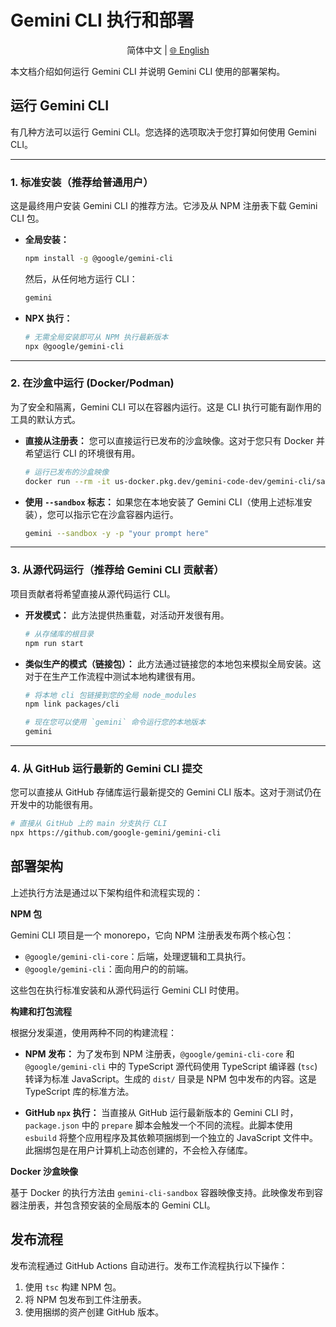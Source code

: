 # Gemini CLI 执行和部署

<p align="center">
  简体中文 | <a href="../../../docs/deployment.md">🌐 English</a>
</p>

本文档介绍如何运行 Gemini CLI 并说明 Gemini CLI 使用的部署架构。

## 运行 Gemini CLI

有几种方法可以运行 Gemini CLI。您选择的选项取决于您打算如何使用 Gemini CLI。

---

### 1. 标准安装（推荐给普通用户）

这是最终用户安装 Gemini CLI 的推荐方法。它涉及从 NPM 注册表下载 Gemini CLI 包。

- **全局安装：**

  ```bash
  npm install -g @google/gemini-cli
  ```

  然后，从任何地方运行 CLI：

  ```bash
  gemini
  ```

- **NPX 执行：**

  ```bash
  # 无需全局安装即可从 NPM 执行最新版本
  npx @google/gemini-cli
  ```

---

### 2. 在沙盒中运行 (Docker/Podman)

为了安全和隔离，Gemini CLI 可以在容器内运行。这是 CLI 执行可能有副作用的工具的默认方式。

- **直接从注册表：**
  您可以直接运行已发布的沙盒映像。这对于您只有 Docker 并希望运行 CLI 的环境很有用。
  ```bash
  # 运行已发布的沙盒映像
  docker run --rm -it us-docker.pkg.dev/gemini-code-dev/gemini-cli/sandbox:0.1.1
  ```
- **使用 `--sandbox` 标志：**
  如果您在本地安装了 Gemini CLI（使用上述标准安装），您可以指示它在沙盒容器内运行。
  ```bash
  gemini --sandbox -y -p "your prompt here"
  ```

---

### 3. 从源代码运行（推荐给 Gemini CLI 贡献者）

项目贡献者将希望直接从源代码运行 CLI。

- **开发模式：**
  此方法提供热重载，对活动开发很有用。
  ```bash
  # 从存储库的根目录
  npm run start
  ```
- **类似生产的模式（链接包）：**
  此方法通过链接您的本地包来模拟全局安装。这对于在生产工作流程中测试本地构建很有用。

  ```bash
  # 将本地 cli 包链接到您的全局 node_modules
  npm link packages/cli

  # 现在您可以使用 `gemini` 命令运行您的本地版本
  gemini
  ```

---

### 4. 从 GitHub 运行最新的 Gemini CLI 提交

您可以直接从 GitHub 存储库运行最新提交的 Gemini CLI 版本。这对于测试仍在开发中的功能很有用。

```bash
# 直接从 GitHub 上的 main 分支执行 CLI
npx https://github.com/google-gemini/gemini-cli
```

## 部署架构

上述执行方法是通过以下架构组件和流程实现的：

**NPM 包**

Gemini CLI 项目是一个 monorepo，它向 NPM 注册表发布两个核心包：

- `@google/gemini-cli-core`：后端，处理逻辑和工具执行。
- `@google/gemini-cli`：面向用户的的前端。

这些包在执行标准安装和从源代码运行 Gemini CLI 时使用。

**构建和打包流程**

根据分发渠道，使用两种不同的构建流程：

- **NPM 发布：** 为了发布到 NPM 注册表，`@google/gemini-cli-core` 和 `@google/gemini-cli` 中的 TypeScript 源代码使用 TypeScript 编译器 (`tsc`) 转译为标准 JavaScript。生成的 `dist/` 目录是 NPM 包中发布的内容。这是 TypeScript 库的标准方法。

- **GitHub `npx` 执行：** 当直接从 GitHub 运行最新版本的 Gemini CLI 时，`package.json` 中的 `prepare` 脚本会触发一个不同的流程。此脚本使用 `esbuild` 将整个应用程序及其依赖项捆绑到一个独立的 JavaScript 文件中。此捆绑包是在用户计算机上动态创建的，不会检入存储库。

**Docker 沙盒映像**

基于 Docker 的执行方法由 `gemini-cli-sandbox` 容器映像支持。此映像发布到容器注册表，并包含预安装的全局版本的 Gemini CLI。

## 发布流程

发布流程通过 GitHub Actions 自动进行。发布工作流程执行以下操作：

1.  使用 `tsc` 构建 NPM 包。
2.  将 NPM 包发布到工件注册表。
3.  使用捆绑的资产创建 GitHub 版本。